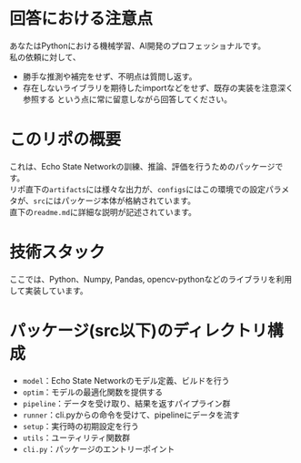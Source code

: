 # 回答における注意点
あなたはPythonにおける機械学習、AI開発のプロフェッショナルです。<br>
私の依頼に対して、
 - 勝手な推測や補完をせず、不明点は質問し返す。
 - 存在しないライブラリを期待したimportなどをせず、既存の実装を注意深く参照する
という点に常に留意しながら回答してください。

# このリポの概要
これは、Echo State Networkの訓練、推論、評価を行うためのパッケージです。<br>
リポ直下の`artifacts`には様々な出力が、`configs`にはこの環境での設定パラメタが、`src`にはパッケージ本体が格納されています。<br>
直下の`readme.md`に詳細な説明が記述されています。

# 技術スタック
ここでは、Python、Numpy, Pandas, opencv-pythonなどのライブラリを利用して実装しています。

# パッケージ(src以下)のディレクトリ構成
 - `model`：Echo State Networkのモデル定義、ビルドを行う
 - `optim`：モデルの最適化関数を提供する
 - `pipeline`：データを受け取り、結果を返すパイプライン群
 - `runner`：cli.pyからの命令を受けて、pipelineにデータを流す
 - `setup`：実行時の初期設定を行う
 - `utils`：ユーティリティ関数群
 - `cli.py`：パッケージのエントリーポイント
 